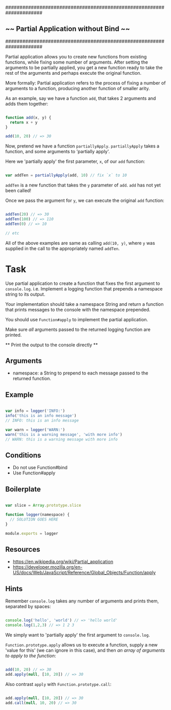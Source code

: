 #####################################################################
##            ~~ Partial Application without Bind ~~               ##
#####################################################################

Partial application allows you to create new functions from existing functions, while fixing some number of arguments. After setting the arguments to be partially applied, you get a new function ready to take the rest of the arguments and perhaps execute the original function.

More formally: Partial application refers to the process of fixing a number of arguments to a function, producing another function of smaller arity.

As an example, say we have a function `add`, that takes 2 arguments and adds them together:

```js

function add(x, y) {
  return x + y
}

add(10, 20) // => 30

```

Now, pretend we have a function `partiallyApply`. `partiallyApply` takes a function, and some arguments to 'partially apply'.

Here we 'partially apply' the first parameter, `x`, of our `add` function:

```js

var addTen = partiallyApply(add, 10) // fix `x` to 10

```

`addTen` is a new function that takes the `y` parameter of `add`. `add` has not yet been called!

Once we pass the argument for `y`, we can execute the original `add` function:

```js

addTen(20) // => 30
addTen(100) // => 110
addTen(0) // => 10

// etc

```

All of the above examples are same as calling `add(10, y)`, where `y` was supplied in the call to the appropriately named `addTen`.

# Task

Use partial application to create a function that fixes the first argument to `console.log`.  i.e. Implement a logging function that prepends a namespace string to its output.

Your implementation should take a namespace String and return a function that prints messages to the console with the namespace prepended.

You should use `Function#apply` to implement the partial application.

Make sure *all* arguments passed to the returned logging function are printed.

** Print the output to the console directly **

## Arguments

* namespace: a String to prepend to each message passed to the returned function.

## Example

```js

var info = logger('INFO:')
info('this is an info message')
// INFO: this is an info message

var warn = logger('WARN:')
warn('this is a warning message', 'with more info')
// WARN: this is a warning message with more info
```

## Conditions

* Do not use Function#bind
* Use Function#apply

## Boilerplate

```js

var slice = Array.prototype.slice

function logger(namespace) {
  // SOLUTION GOES HERE
}

module.exports = logger

```

## Resources

* https://en.wikipedia.org/wiki/Partial_application
* https://developer.mozilla.org/en-US/docs/Web/JavaScript/Reference/Global_Objects/Function/apply

## Hints

Remember `console.log` takes any number of arguments and prints them, separated by spaces:

```js

console.log('hello', 'world') // => 'hello world'
console.log(1,2,3) // => 1 2 3

```

We simply want to 'partially apply' the first argument to `console.log`.

`Function.prototype.apply` allows us to execute a function, supply a new 'value for this' (we can ignore in this case), and then *an array of arguments to apply to the function*:


```js

add(10, 20) // => 30
add.apply(null, [10, 20]) // => 30

```

Also contrast `apply` with `Function.prototype.call`:

```js

add.apply(null, [10, 20]) // => 30
add.call(null, 10, 20) // => 30

```

